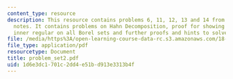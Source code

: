 ```yaml
---
content_type: resource
description: This resource contains problems 6, 11, 12, 13 and 14 from the course
  notes. It contains problems on Hahn Decomposition, proof for showing that mew is
  inner regular on all Borel sets and further proofs and hints to solve the problems.
file: /media/https%3A/open-learning-course-data-rc.s3.amazonaws.com/18-155-differential-analysis-fall-2004/1d6e3dc1701c2dd4e51bd913e3313b4f_problem_set2.pdf
file_type: application/pdf
resourcetype: Document
title: problem_set2.pdf
uid: 1d6e3dc1-701c-2dd4-e51b-d913e3313b4f
---
```


